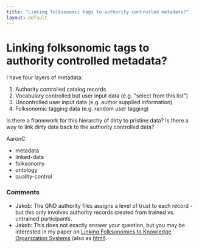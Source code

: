 ```yaml
---
title: "Linking folksonomic tags to authority controlled metadata?"
layout: default
---
```

Linking folksonomic tags to authority controlled metadata?
=====================
I have four layers of metadata:

1.  Authority controlled catalog records
2.  Vocabulary controlled but user input data (e.g. "select from this
    list")
3.  Uncontrolled user input data (e.g. author supplied information)
4.  Folksonomic tagging data (e.g. random user tagging)

Is there a framework for this hierarchy of dirty to pristine data? Is
there a way to link dirty data back to the authority controlled data?

AaronC

<ul class="tags"><li class="tag">metadata</li><li class="tag">linked-data</li><li class="tag">folksonomy</li><li class="tag">ontology</li><li class="tag">quality-control</li></ul>

### Comments ###
* Jakob: The GND authority files assigns a level of trust to each record - but
this only involves authority records created from trained vs. untrained
participants.
* Jakob: This does not exactly answer your question, but you may be interested in
my paper on [Linking Folksonomies to Knowledge Organization
Systems](http://link.springer.com/chapter/10.1007%2F978-3-642-35233-1\_9)
(also as [html](http://jakobib.github.com/mtsr2012/paper.html)).


